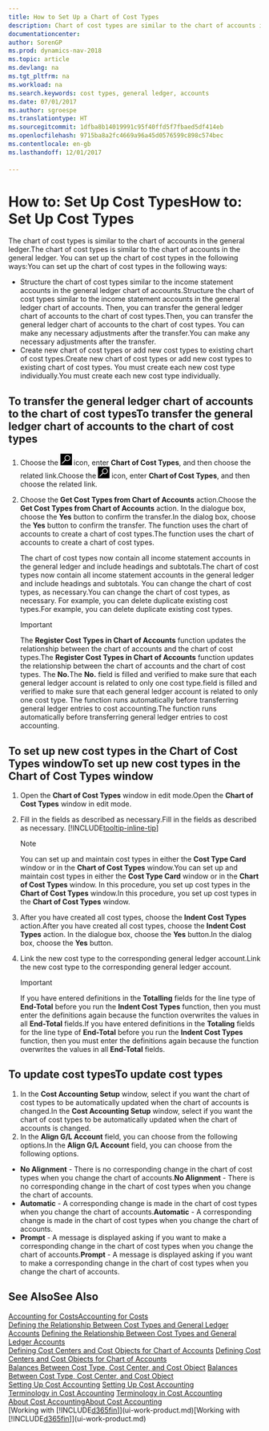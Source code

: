 ```yaml
---
title: How to Set Up a Chart of Cost Types
description: Chart of cost types are similar to the chart of accounts in the general ledger.
documentationcenter: 
author: SorenGP
ms.prod: dynamics-nav-2018
ms.topic: article
ms.devlang: na
ms.tgt_pltfrm: na
ms.workload: na
ms.search.keywords: cost types, general ledger, accounts
ms.date: 07/01/2017
ms.author: sgroespe
ms.translationtype: HT
ms.sourcegitcommit: 1dfba8b14019991c95f40ffd5f7fbaed5df414eb
ms.openlocfilehash: 9715ba8a2fc4669a96a45d0576599c898c574bec
ms.contentlocale: en-gb
ms.lasthandoff: 12/01/2017

---
```

# <a name="how-to-set-up-cost-types"></a><span data-ttu-id="9ac94-103">How to: Set Up Cost Types</span><span class="sxs-lookup"><span data-stu-id="9ac94-103">How to: Set Up Cost Types</span></span>
<span data-ttu-id="9ac94-104">The chart of cost types is similar to the chart of accounts in the general ledger.</span><span class="sxs-lookup"><span data-stu-id="9ac94-104">The chart of cost types is similar to the chart of accounts in the general ledger.</span></span> <span data-ttu-id="9ac94-105">You can set up the chart of cost types in the following ways:</span><span class="sxs-lookup"><span data-stu-id="9ac94-105">You can set up the chart of cost types in the following ways:</span></span>  

-   <span data-ttu-id="9ac94-106">Structure the chart of cost types similar to the income statement accounts in the general ledger chart of accounts.</span><span class="sxs-lookup"><span data-stu-id="9ac94-106">Structure the chart of cost types similar to the income statement accounts in the general ledger chart of accounts.</span></span> <span data-ttu-id="9ac94-107">Then, you can transfer the general ledger chart of accounts to the chart of cost types.</span><span class="sxs-lookup"><span data-stu-id="9ac94-107">Then, you can transfer the general ledger chart of accounts to the chart of cost types.</span></span> <span data-ttu-id="9ac94-108">You can make any necessary adjustments after the transfer.</span><span class="sxs-lookup"><span data-stu-id="9ac94-108">You can make any necessary adjustments after the transfer.</span></span>  
-   <span data-ttu-id="9ac94-109">Create new chart of cost types or add new cost types to existing chart of cost types.</span><span class="sxs-lookup"><span data-stu-id="9ac94-109">Create new chart of cost types or add new cost types to existing chart of cost types.</span></span> <span data-ttu-id="9ac94-110">You must create each new cost type individually.</span><span class="sxs-lookup"><span data-stu-id="9ac94-110">You must create each new cost type individually.</span></span>  

## <a name="to-transfer-the-general-ledger-chart-of-accounts-to-the-chart-of-cost-types"></a><span data-ttu-id="9ac94-111">To transfer the general ledger chart of accounts to the chart of cost types</span><span class="sxs-lookup"><span data-stu-id="9ac94-111">To transfer the general ledger chart of accounts to the chart of cost types</span></span>  
1.  <span data-ttu-id="9ac94-112">Choose the ![Search for Page or Report](media/ui-search/search_small.png "Search for Page or Report icon") icon, enter **Chart of Cost Types**, and then choose the related link.</span><span class="sxs-lookup"><span data-stu-id="9ac94-112">Choose the ![Search for Page or Report](media/ui-search/search_small.png "Search for Page or Report icon") icon, enter **Chart of Cost Types**, and then choose the related link.</span></span>  
2.  <span data-ttu-id="9ac94-113">Choose the **Get Cost Types from Chart of Accounts** action.</span><span class="sxs-lookup"><span data-stu-id="9ac94-113">Choose the **Get Cost Types from Chart of Accounts** action.</span></span> <span data-ttu-id="9ac94-114">In the dialogue box, choose the **Yes** button to confirm the transfer.</span><span class="sxs-lookup"><span data-stu-id="9ac94-114">In the dialog box, choose the **Yes** button to confirm the transfer.</span></span> <span data-ttu-id="9ac94-115">The function uses the chart of accounts to create a chart of cost types.</span><span class="sxs-lookup"><span data-stu-id="9ac94-115">The function uses the chart of accounts to create a chart of cost types.</span></span>  

    <span data-ttu-id="9ac94-116">The chart of cost types now contain all income statement accounts in the general ledger and include headings and subtotals.</span><span class="sxs-lookup"><span data-stu-id="9ac94-116">The chart of cost types now contain all income statement accounts in the general ledger and include headings and subtotals.</span></span> <span data-ttu-id="9ac94-117">You can change the chart of cost types, as necessary.</span><span class="sxs-lookup"><span data-stu-id="9ac94-117">You can change the chart of cost types, as necessary.</span></span> <span data-ttu-id="9ac94-118">For example, you can delete duplicate existing cost types.</span><span class="sxs-lookup"><span data-stu-id="9ac94-118">For example, you can delete duplicate existing cost types.</span></span>  

    > [!IMPORTANT]  
    >  <span data-ttu-id="9ac94-119">The **Register Cost Types in Chart of Accounts** function updates the relationship between the chart of accounts and the chart of cost types.</span><span class="sxs-lookup"><span data-stu-id="9ac94-119">The **Register Cost Types in Chart of Accounts** function updates the relationship between the chart of accounts and the chart of cost types.</span></span> <span data-ttu-id="9ac94-120">The **No.**</span><span class="sxs-lookup"><span data-stu-id="9ac94-120">The **No.**</span></span> <span data-ttu-id="9ac94-121">field is filled and verified to make sure that each general ledger account is related to only one cost type.</span><span class="sxs-lookup"><span data-stu-id="9ac94-121">field is filled and verified to make sure that each general ledger account is related to only one cost type.</span></span> <span data-ttu-id="9ac94-122">The function runs automatically before transferring general ledger entries to cost accounting.</span><span class="sxs-lookup"><span data-stu-id="9ac94-122">The function runs automatically before transferring general ledger entries to cost accounting.</span></span>  

## <a name="to-set-up-new-cost-types-in-the-chart-of-cost-types-window"></a><span data-ttu-id="9ac94-123">To set up new cost types in the Chart of Cost Types window</span><span class="sxs-lookup"><span data-stu-id="9ac94-123">To set up new cost types in the Chart of Cost Types window</span></span>  
1.  <span data-ttu-id="9ac94-124">Open the **Chart of Cost Types** window in edit mode.</span><span class="sxs-lookup"><span data-stu-id="9ac94-124">Open the **Chart of Cost Types** window in edit mode.</span></span>  
2.  <span data-ttu-id="9ac94-125">Fill in the fields as described as necessary.</span><span class="sxs-lookup"><span data-stu-id="9ac94-125">Fill in the fields as described as necessary.</span></span> [!INCLUDE[tooltip-inline-tip](includes/tooltip-inline-tip_md.md)]

    > [!NOTE]  
    >  <span data-ttu-id="9ac94-126">You can set up and maintain cost types in either the **Cost Type Card** window or in the **Chart of Cost Types** window.</span><span class="sxs-lookup"><span data-stu-id="9ac94-126">You can set up and maintain cost types in either the **Cost Type Card** window or in the **Chart of Cost Types** window.</span></span> <span data-ttu-id="9ac94-127">In this procedure, you set up cost types in the **Chart of Cost Types** window.</span><span class="sxs-lookup"><span data-stu-id="9ac94-127">In this procedure, you set up cost types in the **Chart of Cost Types** window.</span></span>

3.  <span data-ttu-id="9ac94-128">After you have created all cost types, choose the **Indent Cost Types** action.</span><span class="sxs-lookup"><span data-stu-id="9ac94-128">After you have created all cost types, choose the **Indent Cost Types** action.</span></span> <span data-ttu-id="9ac94-129">In the dialogue box, choose the **Yes** button.</span><span class="sxs-lookup"><span data-stu-id="9ac94-129">In the dialog box, choose the **Yes** button.</span></span>  
4.  <span data-ttu-id="9ac94-130">Link the new cost type to the corresponding general ledger account.</span><span class="sxs-lookup"><span data-stu-id="9ac94-130">Link the new cost type to the corresponding general ledger account.</span></span>  

    > [!IMPORTANT]  
    >  <span data-ttu-id="9ac94-131">If you have entered definitions in the **Totalling** fields for the line type of **End-Total** before you run the **Indent Cost Types** function, then you must enter the definitions again because the function overwrites the values in all **End-Total** fields.</span><span class="sxs-lookup"><span data-stu-id="9ac94-131">If you have entered definitions in the **Totaling** fields for the line type of **End-Total** before you run the **Indent Cost Types** function, then you must enter the definitions again because the function overwrites the values in all **End-Total** fields.</span></span>  

## <a name="to-update-cost-types"></a><span data-ttu-id="9ac94-132">To update cost types</span><span class="sxs-lookup"><span data-stu-id="9ac94-132">To update cost types</span></span>  
1.  <span data-ttu-id="9ac94-133">In the **Cost Accounting Setup** window, select if you want the chart of cost types to be automatically updated when the chart of accounts is changed.</span><span class="sxs-lookup"><span data-stu-id="9ac94-133">In the **Cost Accounting Setup** window, select if you want the chart of cost types to be automatically updated when the chart of accounts is changed.</span></span>  
2.  <span data-ttu-id="9ac94-134">In the **Align G/L Account** field, you can choose from the following options.</span><span class="sxs-lookup"><span data-stu-id="9ac94-134">In the **Align G/L Account** field, you can choose from the following options.</span></span>  

- <span data-ttu-id="9ac94-135">**No Alignment** - There is no corresponding change in the chart of cost types when you change the chart of accounts.</span><span class="sxs-lookup"><span data-stu-id="9ac94-135">**No Alignment** - There is no corresponding change in the chart of cost types when you change the chart of accounts.</span></span>  
- <span data-ttu-id="9ac94-136">**Automatic** - A corresponding change is made in the chart of cost types when you change the chart of accounts.</span><span class="sxs-lookup"><span data-stu-id="9ac94-136">**Automatic** - A corresponding change is made in the chart of cost types when you change the chart of accounts.</span></span>  
- <span data-ttu-id="9ac94-137">**Prompt** - A message is displayed asking if you want to make a corresponding change in the chart of cost types when you change the chart of accounts.</span><span class="sxs-lookup"><span data-stu-id="9ac94-137">**Prompt** - A message is displayed asking if you want to make a corresponding change in the chart of cost types when you change the chart of accounts.</span></span>  

## <a name="see-also"></a><span data-ttu-id="9ac94-138">See Also</span><span class="sxs-lookup"><span data-stu-id="9ac94-138">See Also</span></span>  
[<span data-ttu-id="9ac94-139">Accounting for Costs</span><span class="sxs-lookup"><span data-stu-id="9ac94-139">Accounting for Costs</span></span>](finance-manage-cost-accounting.md)  
<span data-ttu-id="9ac94-140">[Defining the Relationship Between Cost Types and General Ledger Accounts](finance-defining-the-relationship-between-cost-types-and-general-ledger-accounts.md) </span><span class="sxs-lookup"><span data-stu-id="9ac94-140">[Defining the Relationship Between Cost Types and General Ledger Accounts](finance-defining-the-relationship-between-cost-types-and-general-ledger-accounts.md) </span></span>  
<span data-ttu-id="9ac94-141">[Defining Cost Centers and Cost Objects for Chart of Accounts](finance-defining-cost-centers-and-cost-objects-for-chart-of-accounts.md) </span><span class="sxs-lookup"><span data-stu-id="9ac94-141">[Defining Cost Centers and Cost Objects for Chart of Accounts](finance-defining-cost-centers-and-cost-objects-for-chart-of-accounts.md) </span></span>  
<span data-ttu-id="9ac94-142">[Balances Between Cost Type, Cost Center, and Cost Object](finance-balances-between-cost-type-cost-center-and-cost-object.md) </span><span class="sxs-lookup"><span data-stu-id="9ac94-142">[Balances Between Cost Type, Cost Center, and Cost Object](finance-balances-between-cost-type-cost-center-and-cost-object.md) </span></span>  
<span data-ttu-id="9ac94-143">[Setting Up Cost Accounting](finance-set-up-cost-accounting.md) </span><span class="sxs-lookup"><span data-stu-id="9ac94-143">[Setting Up Cost Accounting](finance-set-up-cost-accounting.md) </span></span>  
<span data-ttu-id="9ac94-144">[Terminology in Cost Accounting](finance-terminology-in-cost-accounting.md) </span><span class="sxs-lookup"><span data-stu-id="9ac94-144">[Terminology in Cost Accounting](finance-terminology-in-cost-accounting.md) </span></span>  
[<span data-ttu-id="9ac94-145">About Cost Accounting</span><span class="sxs-lookup"><span data-stu-id="9ac94-145">About Cost Accounting</span></span>](finance-about-cost-accounting.md)  
<span data-ttu-id="9ac94-146">[Working with [!INCLUDE[d365fin](includes/d365fin_md.md)]](ui-work-product.md)</span><span class="sxs-lookup"><span data-stu-id="9ac94-146">[Working with [!INCLUDE[d365fin](includes/d365fin_md.md)]](ui-work-product.md)</span></span>

